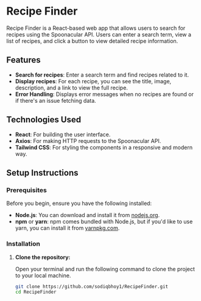 # Recipe Finder

Recipe Finder is a React-based web app that allows users to search for recipes using the Spoonacular API. Users can enter a search term, view a list of recipes, and click a button to view detailed recipe information.

## Features

- **Search for recipes**: Enter a search term and find recipes related to it.
- **Display recipes**: For each recipe, you can see the title, image, description, and a link to view the full recipe.
- **Error Handling**: Displays error messages when no recipes are found or if there's an issue fetching data.

## Technologies Used

- **React**: For building the user interface.
- **Axios**: For making HTTP requests to the Spoonacular API.
- **Tailwind CSS**: For styling the components in a responsive and modern way.

## Setup Instructions

### Prerequisites

Before you begin, ensure you have the following installed:

- **Node.js**: You can download and install it from [nodejs.org](https://nodejs.org/).
- **npm** or **yarn**: npm comes bundled with Node.js, but if you'd like to use yarn, you can install it from [yarnpkg.com](https://yarnpkg.com/).

### Installation

1. **Clone the repository:**

   Open your terminal and run the following command to clone the project to your local machine.

   ```bash
   git clone https://github.com/sodiqbhoy1/RecipeFinder.git
   cd RecipeFinder
